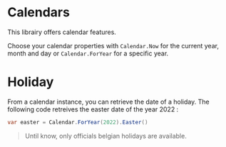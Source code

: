 # Calendars

This librairy offers calendar features.

Choose your calendar properties with `Calendar.Now` for the current year, month and day or `Calendar.ForYear` for a specific year.

# Holiday

From a calendar instance, you can retrieve the date of a holiday. The following code retreives the easter date of the year 2022 :  

```c#
var easter = Calendar.ForYear(2022).Easter()
```

> Until know, only officials belgian holidays are available.
